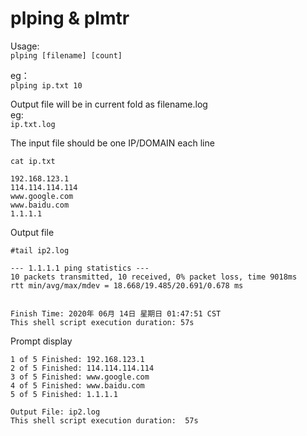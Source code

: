 # plping   & plmtr  
Usage:  
`plping [filename] [count]  `
  
eg：  
`plping ip.txt 10  `
  
Output file will be in current fold as filename.log  
eg:  
`ip.txt.log  `
  
The input file should be one IP/DOMAIN each line  
```
cat ip.txt  

192.168.123.1
114.114.114.114
www.google.com
www.baidu.com
1.1.1.1  
```

Output file
```
#tail ip2.log

--- 1.1.1.1 ping statistics ---
10 packets transmitted, 10 received, 0% packet loss, time 9018ms
rtt min/avg/max/mdev = 18.668/19.485/20.691/0.678 ms


Finish Time: 2020年 06月 14日 星期日 01:47:51 CST
This shell script execution duration: 57s

```

Prompt display
```
1 of 5 Finished: 192.168.123.1
2 of 5 Finished: 114.114.114.114
3 of 5 Finished: www.google.com
4 of 5 Finished: www.baidu.com
5 of 5 Finished: 1.1.1.1

Output File: ip2.log
This shell script execution duration:  57s

```
